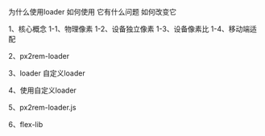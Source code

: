 
为什么使用loader
如何使用
它有什么问题
如何改变它


1、核心概念
1-1、物理像素
1-2、设备独立像素
1-3、设备像素比
1-4、移动端适配

2、px2rem-loader



3、loader
自定义loader



4、使用自定义loader


5、px2rem-loader.js

6、flex-lib